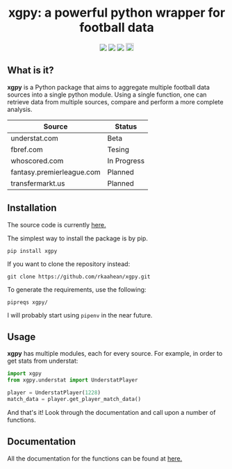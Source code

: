 
<p align="center">
  <h1 align="center">
    xgpy: a powerful python wrapper for football data
  </h1>
</p>
<p align="center">
   <a href="https://travis-ci.com/rkaahean/xgpy"><img src="https://travis-ci.com/rkaahean/xgpy.svg?branch=main"></a>
   <a href="https://xgpy.readthedocs.io/en/latest/"><img src="https://readthedocs.org/projects/xgpy/badge/?version=latest"></a>
   <a href="https://www.codacy.com/gh/rkaahean/xgpy/dashboard"><img src="https://app.codacy.com/project/badge/Grade/8474374650fb4fe88b24bc51245187d8"></a>
   <a href="https://badge.fury.io/py/xgpy"><img src="https://badge.fury.io/py/xgpy.svg" alt="PyPI version" height="18"></a>
</p>

## What is it?

**xgpy** is a Python package that aims to aggregate multiple football data sources into a single python module.
Using a single function, one can retrieve data from multiple sources, compare and perform a more complete analysis.


| Source | Status |
| -------|--------|
| understat.com | Beta |
| fbref.com | Tesing |
| whoscored.com | In Progress |
| fantasy.premierleague.com | Planned |
| transfermarkt.us | Planned |


## Installation

The source code is currently [here.](https://github.com/rkaahean/xgpy)

The simplest way to install the package is by pip.
```
pip install xgpy
```

If you want to clone the repository instead:
```
git clone https://github.com/rkaahean/xgpy.git
```

To generate the requirements, use the following:
```
pipreqs xgpy/
```
I will probably start using `pipenv` in the near future.

## Usage

**xgpy** has multiple modules, each for every source. For example, in order to get stats from understat:

```python
import xgpy
from xgpy.understat import UnderstatPlayer

player = UnderstatPlayer(1228)
match_data = player.get_player_match_data()
```

And that's it! Look through the documentation and call upon a number of functions.

## Documentation

All the documentation for the functions can be found at [here.](https://xgpy.readthedocs.io/en/latest/)
